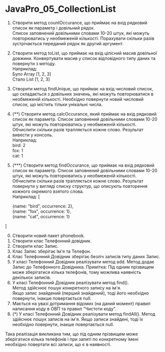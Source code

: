 # JavaPro_05_CollectionList

1. Створити метод countOccurance, що приймає на вхід рядковий список як параметр і довільний рядок.  
   Список заповнений довільними словами 10-20 штук, які можуть повторюватись у необмеженій кількості.
   Порахувати скільки разів зустрічається переданий рядок як другий аргумент.
2. Створити метод toList, що приймає на вхід цілісний масив довільної довжини. Конвертувати масив у список відповідного типу даних та повернути з методу.  
   Наприклад:  
    Було Array [1, 2, 3]  
    Стало List [1, 2, 3]  
3. Створити метод findUnique, що приймає на вхід числовий список, що складається з довільних значень, які можуть повторюватися в необмеженій кількості.
   Необхідно повернути новий числовий список, що містить тільки унікальні числа.
4. (**) Створити метод calcOccurance, який приймає на вхід рядковий список як параметр.
   Список заповнений довільними словами 10-20 штук, які можуть повторюватись у необмеженій кількості.  
   Обчислити скільки разів трапляється кожне слово. Результат вивести у консоль.  
   Наприклад:  
   bird: 2  
    fox: 1  
    cat: 1  
4. (***) Створити метод findOccurance, що приймає на вхід рядковий список як параметр.
   Список заповнений довільними словами 10-20 штук, які можуть повторюватись у необмеженій кількості.  
   Обчислити скільки разів трапляється кожне слово. Результат повернути у вигляді списку структур, що описують повторення кожного окремого взятого слова.  
   Наприклад:
[

   {name: "bird", occurrence: 2},  
   {name: "fox", occurrence: 1},  
   {name: "cat", occurrence: 1}  
   
]


0. Створити новий пакет phonebook.  
1. Створити клас Телефонний довідник.  
2. Створити клас Запис.  
3. Клас Запис зберігає Ім'я та Телефон.  
4. Клас Телефонний Довідник зберігає безліч записів типу даних Запис.  
5. У класі Телефонний Довідник реалізувати метод add. Метод додає Запис до Телефонного Довідника. 
Примітка: Під одним прізвищем може зберігатися кілька телефонів, тому можлива наявність декількох записів.  
6. У класі Телефонний Довідник реалізувати метод find().  
   Метод здійснює пошук конкретного запису на ім'я.  
   Якщо запис знайдений (перший знайдений), тоді його необхідно повернути, інакше повертається null.  
7. Мається на увазі дотримання відомих (на даний момент) правил написання коду в ОВП та правил "Чистоти коду".  
8. (*) У класі Телефонний Довідник реалізувати метод findAll(). Метод здійснює пошук записів на ім'я. Якщо записи знайдені, тоді їх необхідно повернути, інакше повертається null.  

Така реалізація викликана тим, що під одним прізвищем може зберігатися кілька телефонів і при запиті по конкретному імені необхідно повертати всі записи, що є в наявності.
